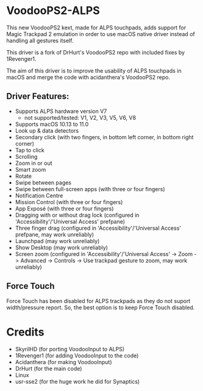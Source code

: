 # VoodooPS2-ALPS

This new VoodooPS2 kext, made for ALPS touchpads, adds support for Magic Trackpad 2 emulation in order to use macOS native driver instead of handling all gestures itself.

This driver is a fork of DrHurt's VoodooPS2 repo with included fixes by 1Revenger1.

The aim of this driver is to improve the usability of ALPS touchpads in macOS and merge the code with acidanthera's VoodooPS2 repo.

## Driver Features:

- Supports ALPS hardware version V7
    - not supported/tested: V1, V2, V3, V5, V6, V8
- Supports macOS 10.13 to 11.0
- Look up & data detectors
- Secondary click (with two fingers, in bottom left corner, in bottom right corner)
- Tap to click
- Scrolling
- Zoom in or out
- Smart zoom
- Rotate
- Swipe between pages
- Swipe between full-screen apps (with three or four fingers)
- Notification Centre
- Mission Control (with three or four fingers)
- App Exposé (with three or four fingers)
- Dragging with or without drag lock (configured in 'Accessibility'/'Universal Access' prefpane)
- Three finger drag (configured in 'Accessibility'/'Universal Access' prefpane, may work unreliably)
- Launchpad (may work unreliably)
- Show Desktop (may work unreliably)
- Screen zoom (configured in 'Accessibility'/'Universal Access' -> Zoom -> Advanced -> Controls -> Use trackpad gesture to zoom, may work unreliably)

## Force Touch

Force Touch has been disabled for ALPS trackpads as they do not suport width/pressure report. So, the best option is to keep Force Touch disabled.

# Credits

- SkyrilHD (for porting VoodooInput to ALPS)
- 1Revenger1 (for adding VoodooInput to the code)
- Acidanthera (for making VoodooInput)
- DrHurt (for the main code)
- Linux
- usr-sse2 (for the huge work he did for Synaptics)
